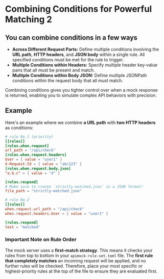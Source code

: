 # Combining Conditions for Powerful Matching 2

## You can combine conditions in a few ways

- **Across Different Request Parts:** Define multiple conditions involving the **URL path**, **HTTP headers**, and **JSON body** within a single rule. All specified conditions must be met for the rule to trigger.
- **Multiple Conditions within Headers:** Specify multiple header key-value pairs that all must be present and match.
- **Multiple Conditions within Body JSON:** Define multiple JSONPath conditions within the request body that all must match.

Combining conditions gives you tighter control over when a mock response is returned, enabling you to simulate complex API behaviors with precision.

## Example

Here's an example where we combine **a URL path** with **two HTTP headers** as conditions:

```toml
# rule No.1 (priority)
[[rules]]
[rules.when.request]
url_path = "/api/check"
[rules.when.request.headers]
User = { value = "user1" }
X-Request-Id = { value = "abc123" }
[rules.when.request.body.json]
"a.b.c" = { value = "d" }

[rules.respond]
# Make sure to create `strictly-matched.json` in a JSON format!
file_path = "strictly-matched.json"

# rule No.2
[[rules]]
when.request.url_path = "/api/check"
when.request.headers.User = { value = "user1" }

[rules.respond]
text = "matched"
```

### Important Note on Rule Order

The mock server uses a **first-match strategy**. This means it checks your rules from top to bottom in your `apimock-rule-set.toml` file. The **first rule that completely matches** an incoming request will be applied, and no further rules will be checked. Therefore, place your most specific or highest-priority rules at the top of the file to ensure they are evaluated first.
